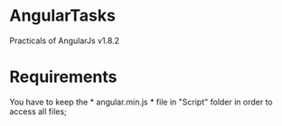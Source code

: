 # AngularTasks
Practicals of AngularJs v1.8.2

# Requirements
You have to keep the * angular.min.js * file in "Script" folder in order to access all files;
